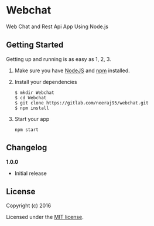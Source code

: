 # Webchat

Web Chat and Rest Api App Using Node.js

## Getting Started

Getting up and running is as easy as 1, 2, 3.

1. Make sure you have [NodeJS](https://nodejs.org/) and [npm](https://www.npmjs.com/) installed.
2. Install your dependencies

    ```
    $ mkdir Webchat
	$ cd Webchat
	$ git clone https://gitlab.com/neeraj95/webchat.git
	$ npm install
    ```

3. Start your app

    ```
    npm start
    ```
    
## Changelog

__1.0.0__

- Initial release

## License

Copyright (c) 2016

Licensed under the [MIT license](LICENSE).
